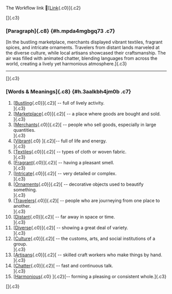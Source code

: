 The Workflow link
👏[[Link](https://www.google.com/url?q=http://www.google.com&sa=D&source=editors&ust=1758479941208507&usg=AOvVaw1gXXDAxDHMi8cOlzlMRsAI){.c0}]{.c2}

[]{.c3}

### [Paragraph]{.c8} {#h.mpda4mgbgq73 .c7}

[In the bustling marketplace, merchants displayed vibrant textiles,
fragrant spices, and intricate ornaments. Travelers from distant lands
marveled at the diverse culture, while local artisans showcased their
craftsmanship. The air was filled with animated chatter, blending
languages from across the world, creating a lively yet harmonious
atmosphere.]{.c3}

------------------------------------------------------------------------

[]{.c3}

### [Words & Meanings]{.c8} {#h.3aalkbh4jm0b .c7}

1.  [[Bustling](https://www.google.com/url?q=http://www.google.com&sa=D&source=editors&ust=1758479941209352&usg=AOvVaw1pMXm0W9Wy1yKPfE0rEu9n){.c0}]{.c2}[ --
    full of lively activity.\
    ]{.c3}
2.  [[Marketplace](https://www.google.com/url?q=http://www.google.com&sa=D&source=editors&ust=1758479941209546&usg=AOvVaw1T5KrZ0LWoL-7kbD0CQkfC){.c0}]{.c2}[ --
    a place where goods are bought and sold.\
    ]{.c3}
3.  [[Merchants](https://www.google.com/url?q=http://www.google.com&sa=D&source=editors&ust=1758479941209773&usg=AOvVaw0daPUucmp2wugSsEcVXu-p){.c0}]{.c2}[ --
    people who sell goods, especially in large quantities.\
    ]{.c3}
4.  [[Vibrant](https://www.google.com/url?q=http://www.google.com&sa=D&source=editors&ust=1758479941209938&usg=AOvVaw3tY9U6LeNDxyZMFYFrdtxp){.c0}
    ]{.c2}[-- full of life and energy.\
    ]{.c3}
5.  [[Textiles](https://www.google.com/url?q=http://www.google.com&sa=D&source=editors&ust=1758479941210064&usg=AOvVaw32gzlb-faQIWO63tfvL1dw){.c0}]{.c2}[ --
    types of cloth or woven fabric.\
    ]{.c3}
6.  [[Fragrant](https://www.google.com/url?q=http://www.google.com&sa=D&source=editors&ust=1758479941210202&usg=AOvVaw0Lxm8eCA80nGLzZ0ZhrLUI){.c0}]{.c2}[ --
    having a pleasant smell.\
    ]{.c3}
7.  [[Intricate](https://www.google.com/url?q=http://www.google.com&sa=D&source=editors&ust=1758479941210397&usg=AOvVaw3vVZQZqC8SPJw1zzWf3Izs){.c0}]{.c2}[ --
    very detailed or complex.\
    ]{.c3}
8.  [[Ornaments](https://www.google.com/url?q=http://www.google.com&sa=D&source=editors&ust=1758479941210537&usg=AOvVaw3Va4NQrQg30c8pK71zKD7s){.c0}]{.c2}[ --
    decorative objects used to beautify something.\
    ]{.c3}
9.  [[Travelers](https://www.google.com/url?q=http://www.google.com&sa=D&source=editors&ust=1758479941210679&usg=AOvVaw1MrwLLRrrROTlwPMk8gcXV){.c0}]{.c2}[ --
    people who are journeying from one place to another.\
    ]{.c3}
10. [[Distant](https://www.google.com/url?q=http://www.google.com&sa=D&source=editors&ust=1758479941210827&usg=AOvVaw3FpSUqqOh4FImijYBPag0J){.c0}]{.c2}[ --
    far away in space or time.\
    ]{.c3}
11. [[Diverse](https://www.google.com/url?q=http://www.google.com&sa=D&source=editors&ust=1758479941210979&usg=AOvVaw3kRu5ypTan8clC5-fBH-hw){.c0}]{.c2}[ --
    showing a great deal of variety.\
    ]{.c3}
12. [[Culture](https://www.google.com/url?q=http://www.google.com&sa=D&source=editors&ust=1758479941211167&usg=AOvVaw0nuZKIY_FfEiBIv8xvnXoR){.c0}]{.c2}[ --
    the customs, arts, and social institutions of a group.\
    ]{.c3}
13. [[Artisans](https://www.google.com/url?q=http://www.google.com&sa=D&source=editors&ust=1758479941211319&usg=AOvVaw1Kf6qHYktHw5Ty31wLbP9M){.c0}]{.c2}[ --
    skilled craft workers who make things by hand.\
    ]{.c3}
14. [[Chatter](https://www.google.com/url?q=http://www.google.com&sa=D&source=editors&ust=1758479941211475&usg=AOvVaw0S_Rwgd-_MkwMQPgkEowjG){.c0}]{.c2}[ --
    fast and continuous talk.\
    ]{.c3}
15. [[Harmonious](https://www.google.com/url?q=http://www.google.com&sa=D&source=editors&ust=1758479941211603&usg=AOvVaw0lxvPyQiz5ikR4msBfrhcj){.c0}
    ]{.c2}[-- forming a pleasing or consistent whole.]{.c3}

[]{.c3}
